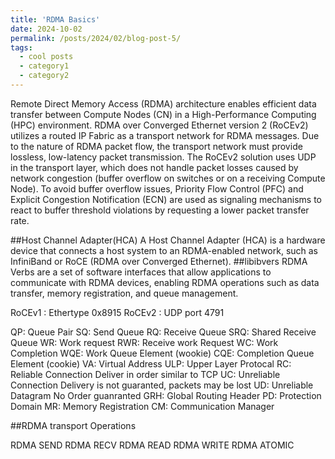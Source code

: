 ```yaml
---
title: 'RDMA Basics'
date: 2024-10-02
permalink: /posts/2024/02/blog-post-5/
tags:
  - cool posts
  - category1
  - category2
---
```


Remote Direct Memory Access (RDMA) architecture enables efficient data transfer between Compute Nodes (CN) in a High-Performance Computing (HPC) environment. RDMA over Converged Ethernet version 2 (RoCEv2) utilizes a routed IP Fabric as a transport network for RDMA messages. Due to the nature of RDMA packet flow, the transport network must provide lossless, low-latency packet transmission. The RoCEv2 solution uses UDP in the transport layer, which does not handle packet losses caused by network congestion (buffer overflow on switches or on a receiving Compute Node). To avoid buffer overflow issues, Priority Flow Control (PFC) and Explicit Congestion Notification (ECN) are used as signaling mechanisms to react to buffer threshold violations by requesting a lower packet transfer rate. 


##Host Channel Adapter(HCA)
  A Host Channel Adapter (HCA) is a hardware device that connects a host system to an RDMA-enabled network, such as InfiniBand or RoCE (RDMA over Converged Ethernet).
##libibvers
RDMA Verbs are a set of software interfaces that allow applications to communicate with RDMA devices, enabling RDMA operations such as data transfer, memory registration, and queue management.

RoCEv1 : Ethertype 0x8915
RoCEv2 : UDP port 4791

QP: Queue Pair
SQ: Send Queue
RQ: Receive Queue
SRQ: Shared Receive Queue
WR: Work request
RWR: Receive work Request
WC: Work Completion
WQE: Work Queue Element (wookie)
CQE: Completion Queue Element (cookie)
VA: Virtual Address
ULP: Upper Layer Protocal
RC: Reliable Connection
  Deliver in order similar to TCP
UC: Unreliable Connection
  Delivery is not guaranted, packets may be lost
UD: Unreliable Datagram
  No Order guanranted
GRH: Global Routing Header
PD: Protection Domain
MR: Memory Registration
CM: Communication Manager




##RDMA transport Operations 

RDMA SEND
RDMA RECV
RDMA READ
RDMA WRITE
RDMA ATOMIC
